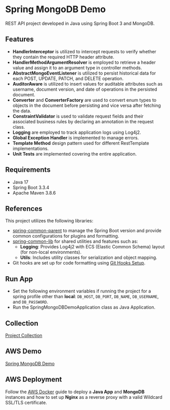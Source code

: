# Spring MongoDB Demo

REST API project developed in Java using Spring Boot 3 and MongoDB.

## Features

- **HandlerInterceptor** is utilized to intercept requests to verify whether they contain the required HTTP header attribute.
- **HandlerMethodArgumentResolver** is employed to retrieve a header value and assign it to an argument type in controller methods.
- **AbstractMongoEventListener** is utilized to persist historical data for each POST, UPDATE, PATCH, and DELETE operation.
- **AuditorAware** is utilized to insert values for auditable attributes such as username, document version, and date of operations in the persisted document.
- **Converter** and **ConverterFactory** are used to convert enum types to objects in the document before persisting and vice versa after fetching the data.
- **ConstraintValidator** is used to validate request fields and their associated business rules by declaring an annotation in the request class.
- **Logging** are employed to track application logs using Log4j2.
- **Global Exception Handler** is implemented to manage errors.
- **Template Method** design pattern used for different RestTemplate implementations.
- **Unit Tests** are implemented covering the entire application.

## Requirements

- Java 17
- Spring Boot 3.3.4
- Apache Maven 3.8.6

## References

This project utilizes the following libraries:

- [spring-common-parent](https://github.com/erebelo/spring-common-parent) to manage the Spring Boot version and provide common configurations for plugins and formatting.
- [spring-common-lib](https://github.com/erebelo/spring-common-lib) for shared utilities and features such as:
    - **Logging**: Provides Log4j2 with ECS (Elastic Common Schema) layout (for non-local environments).
    - **Utils**: Includes utility classes for serialization and object mapping.
- Git hooks are set up for code formatting using [Git Hooks Setup](https://github.com/erebelo/spring-mongodb-demo/tree/main/git-hooks).

## Run App

- Set the following environment variables if running the project for a spring profile other than **local**: `DB_HOST`, `DB_PORT`, `DB_NAME`, `DB_USERNAME`, and `DB_PASSWORD`.
- Run the SpringMongoDBDemoApplication class as Java Application.

## Collection

[Project Collection](https://github.com/erebelo/spring-mongodb-demo/tree/develop/collection)

## AWS Demo

[Spring MongoDB Demo](https://api.erebelo.com/spring-mongodb-demo/swagger-ui/index.html)

## AWS Deployment

Follow the [AWS Docker](https://github.com/erebelo/aws-docker/tree/main) guide to deploy a **Java App** and **MongoDB** instances and how to set up **Nginx** as a reverse proxy with a valid Wildcard SSL/TLS certificate.
